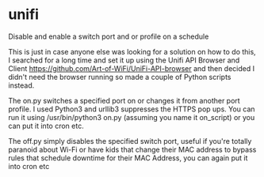 # unifi
Disable and enable a switch port and or profile on a schedule

This is just in case anyone else was looking for a solution on how to do this, I searched for a long time and set it up using the Unifi API Browser and Client https://github.com/Art-of-WiFi/UniFi-API-browser and then decided I didn't need the browser running so made a couple of Python scripts instead.

The on.py switches a specified port on or changes it from another port profile. I used Python3 and urllib3 suppresses the HTTPS pop ups. You can run it using /usr/bin/python3 on.py (assuming you name it on_script) or you can put it into cron etc.

The off.py simply disables the specified switch port, useful if you're totally paranoid about Wi-Fi or have kids that change their MAC address to bypass rules that schedule downtime for their MAC Address, you can again put it into cron etc

